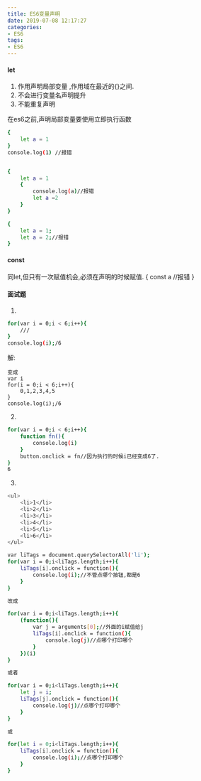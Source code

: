 ```yaml
---
title: ES6变量声明
date: 2019-07-08 12:17:27
categories:
- ES6
tags:
- ES6
---
```


#### let

1. 作用声明局部变量 ,作用域在最近的{}之间.
2. 不会进行变量名声明提升
3. 不能重复声明

在es6之前,声明局部变量要使用立即执行函数

``` bash
{
    let a = 1
}
console.log(1) //报错


{
    let a = 1
    {
        console.log(a)//报错
        let a =2
    }
}

{
    let a = 1;
    let a = 2;//报错
}
```

#### const

同let,但只有一次赋值机会,必须在声明的时候赋值.
{
    const a //报错
}

#### 面试题

1. 
``` bash
for(var i = 0;i < 6;i++){
    ///
}
console.log(i);/6
```
解:
``` bah
变成
var i
for(i = 0;i < 6;i++){
    0,1,2,3,4,5
}
console.log(i);/6
```

2. 
``` bash
for(var i = 0;i < 6;i++){
    function fn(){
        console.log(i)
    }
    button.onclick = fn//因为执行的时候i已经变成6了.
}
6
```
3.
``` bash
<ul>
    <li>1</li>
    <li>2</li>
    <li>3</li>
    <li>4</li>
    <li>5</li>
    <li>6</li>
</ul>

var liTags = document.querySelectorAll('li');
for(var i = 0;i<liTags.length;i++){
    liTags[i].onclick = function(){
        console.log(i);//不管点哪个按钮,都是6
    }
}

改成

for(var i = 0;i<liTags.length;i++){
    (function(){
        var j = arguments[0];//外面的i赋值给j
        liTags[i].onclick = function(){
            console.log(j)//点哪个打印哪个
        }
    })(i)
}

或者

for(var i = 0;i<liTags.length;i++){
    let j = i;
    liTags[j].onclick = function(){
        console.log(j)//点哪个打印哪个
    }
}

或

for(let i = 0;i<liTags.length;i++){
    liTags[i].onclick = function(){
        console.log(i);//点哪个打印哪个
    }
}
```